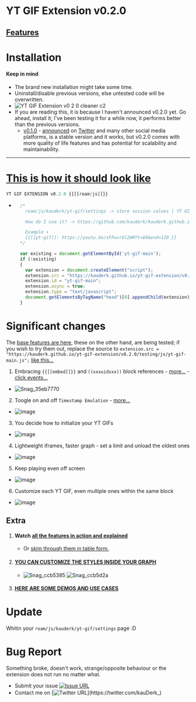 # YT GIF Extension v0.2.0

## [Features](https://github.com/kauderk/kauderk.github.io/blob/main/yt-gif-extension/README.md#features)

# Installation
#### Keep in mind
  - The brand new installation might take some time.
  - Uninstall/disable previous versions, else untested code will be overwritten.
  - ![YT GIF Extension v0 2 0 cleaner c2](https://user-images.githubusercontent.com/65237382/141890136-27b41d51-ff22-430d-aa21-94b3162fe406.gif)
  - If you are reading this, it is because I haven't announced v0.2.0 yet. Go ahead, install it; I've been testing it for a while now, it performs better than the previous versions.
    - [v0.1.0](https://github.com/kauderk/kauderk.github.io/tree/main/yt-gif-extension/v0.1.0) - [announced](https://twitter.com/kauDerk_/status/1448886800798343206?s=20) on [Twitter](https://twitter.com/fbgallet/status/1449490195968110592?s=20) and many other social media platforms, is a stable version and it works, but v0.2.0 comes with more quality of life features and has potential for scalability and maintainability.

---
# [This is how it should look like](https://user-images.githubusercontent.com/65237382/141892053-ef42814f-8fbb-4717-92f9-0348b8b0750b.png)

```javascript
YT GIF EXTENSION v0.2.0 {{[[roam/js]]}}
```

  - ```javascript
      /*
        roam/js/kauderk/yt-gif/settings -> store session values | YT GIF Extension updates

        How do I use it? -> https://github.com/kauderk/kauderk.github.io/blob/main/yt-gif-extension/install/faq/README.md#how-do-i-use-it

        Example ⬇️
        {{[[yt-gif]]: https://youtu.be/sFFwvr6l2mM?t=60&end=120 }}
      */

      var existing = document.getElementById('yt-gif-main');
      if (!existing) 
      {
        var extension = document.createElement("script");
        extension.src = "https://kauderk.github.io/yt-gif-extension/v0.2.0/js/yt-gif-main.js";
        extension.id = "yt-gif-main";
        extension.async = true;
        extension.type = "text/javascript";
        document.getElementsByTagName("head")[0].appendChild(extension);
      }
     ```


# Significant changes
The [base features are here](https://github.com/kauderk/kauderk.github.io/tree/main/yt-gif-extension#features), these on the other hand, are being tested; if you wish to try them out, replace the source to `extension.src = "https://kauderk.github.io/yt-gif-extension/v0.2.0/testing/js/yt-gif-main.js";` [like this...](https://user-images.githubusercontent.com/65237382/147715001-58694a2d-5826-4835-b9d6-6156a055b0e6.png)

1. Embracing `{{[[embed]]}}` and `((xxxuidxxx))` block references - [more...](https://github.com/kauderk/kauderk.github.io/tree/main/yt-gif-extension/install/faq#embracing-embed-and-xxxuidxxx-block-references) - [click events...](https://github.com/kauderk/kauderk.github.io/tree/main/yt-gif-extension/install/faq#click-events)
  - ![Snag_35eb7770](https://user-images.githubusercontent.com/65237382/148071646-f238d0a7-9598-45fe-b6d7-c2cdace68351.png)
2. Toogle on and off `Timestamp Emulation` - [more...](https://github.com/kauderk/kauderk.github.io/blob/main/yt-gif-extension/install/components/README.md#workflow)
  - ![image](https://user-images.githubusercontent.com/65237382/147398656-9d6f5c07-e861-4087-8c2c-751d0025ecf6.png)
3. You decide how to initialize your YT GIFs
  - ![image](https://user-images.githubusercontent.com/65237382/147398689-d223832c-afcd-435f-be1d-f5cf1d76cbd9.png)
4. Lightweight iframes, faster graph - set a limit and unload the oldest ones
  - ![image](https://user-images.githubusercontent.com/65237382/147398953-a5723293-c812-4e84-9325-968ee063233a.png)
5. Keep playing even off screen
  - ![image](https://user-images.githubusercontent.com/65237382/147398778-f26bf264-a8d8-411a-b184-a1359037931d.png)
6. Customize each YT GIF, even multiple ones within the same block
  - ![image](https://user-images.githubusercontent.com/65237382/147406576-0bac7a67-dad0-441b-9836-c6eeaef93d23.png)


## Extra
1. #### Watch [all the features in action and explained](https://www.youtube.com/watch?v=RW_vkyf0Uek&list=PLsUa74AKSzOrSLn0hYz6taAuQ_XfhPQIg&index=1)
      - Or [skim through them in table form.](https://github.com/kauderk/kauderk.github.io/tree/main/yt-gif-extension#features) 
3. #### [YOU CAN CUSTOMIZE THE STYLES INSIDE YOUR GRAPH](https://github.com/kauderk/kauderk.github.io/tree/main/yt-gif-extension/resources/css/themes)
      - ![Snag_ccb5385](https://user-images.githubusercontent.com/65237382/141852554-6689103e-1489-4cc2-a03b-b460b5f4427d.png)
![Snag_ccb5d2a](https://user-images.githubusercontent.com/65237382/141852562-2efd0f96-921a-44e3-99a9-c9a201789753.png) 
4. #### [HERE ARE SOME DEMOS AND USE CASES](https://github.com/kauderk/kauderk.github.io/tree/main/yt-gif-extension/install/DEMOS#my-use-cases)

# Update
Whitin your `roam/js/kauderk/yt-gif/settings` page :D

# Bug Report
Something broke, doesn't work, strange/opposite behaviour or the extension does not run no matter what.

- Submit your issue [![Issue URL](https://img.shields.io/badge/GitHub-issue-yellow)](https://github.com/kauderk/kauderk.github.io/issues)
- Contact me on [![Twitter URL](https://img.shields.io/twitter/url?label=KauDerK_&style=social&url=https%3A%2F%2Ftwitter.com%2FkauDerk_)](https://twitter.com/kauDerk_)
ﾠ
